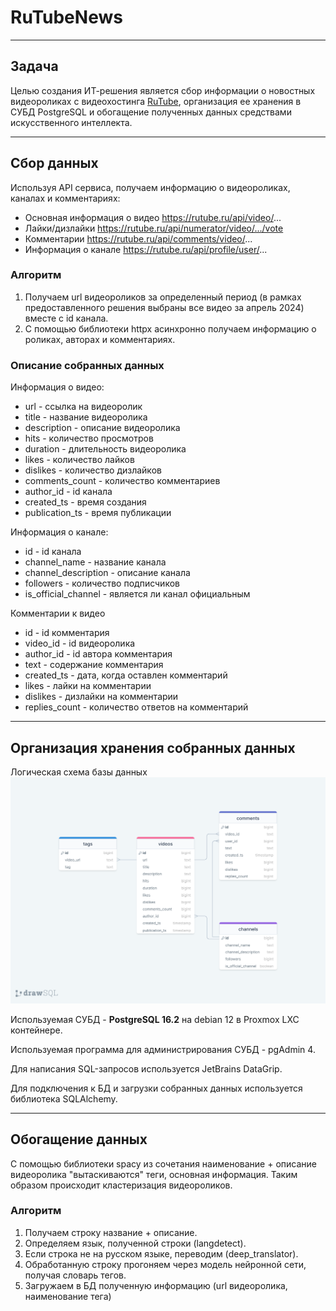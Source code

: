 # RuTubeNews
___

## Задача

Целью создания ИТ-решения является сбор информации о новостных 
видеороликах с видеохостинга [RuTube](https://rutube.ru/), организация ее хранения 
в СУБД PostgreSQL и обогащение полученных данных средствами 
искусственного интеллекта.

---

## Сбор данных

Используя API сервиса, получаем информацию о видеороликах, 
каналах и комментариях:
- Основная информация о видео https://rutube.ru/api/video/...
- Лайки/дизлайки https://rutube.ru/api/numerator/video/.../vote
- Комментарии https://rutube.ru/api/comments/video/...
- Информация о канале https://rutube.ru/api/profile/user/...

### Алгоритм

1. Получаем url видеороликов за определенный период (в рамках предоставленного решения выбраны все видео за апрель 2024) вместе с id канала.
2. С помощью библиотеки httpx асинхронно получаем информацию о роликах, авторах и комментариях.

### Описание собранных данных

Информация о видео:
- url - ссылка на видеоролик
- title - название видеоролика
- description - описание видеоролика
- hits - количество просмотров
- duration - длительность видеоролика
- likes - количество лайков
- dislikes - количество дизлайков
- comments_count - количество комментариев
- author_id - id канала
- created_ts - время создания 
- publication_ts - время публикации

Информация о канале:
- id - id канала
- channel_name - название канала
- channel_description - описание канала
- followers - количество подписчиков
- is_official_channel - является ли канал официальным

Комментарии к видео
- id - id комментария
- video_id - id видеоролика 
- author_id - id автора комментария 
- text - содержание комментария 
- created_ts - дата, когда оставлен комментарий
- likes - лайки на комментарии 
- dislikes - дизлайки на комментарии
- replies_count - количество ответов на комментарий

---

## Организация хранения собранных данных

Логическая схема базы данных
![Логическая схема базы данных](./data/rutube_db.png)

Используемая СУБД - **PostgreSQL 16.2** на debian 12 в Proxmox LXC контейнере.

Используемая программа для администрирования СУБД - pgAdmin 4.

Для написания SQL-запросов используется JetBrains DataGrip.

Для подключения к БД и загрузки собранных данных используется библиотека SQLAlchemy.

---

## Обогащение данных

С помощью библиотеки spacy из сочетания наименование + описание видеоролика "вытаскиваются" теги, основная информация.
Таким образом происходит кластеризация видеороликов.

### Алгоритм

1. Получаем строку название + описание.
2. Определяем язык, полученной строки (langdetect).
3. Если строка не на русском языке, переводим (deep_translator).
4. Обработанную строку прогоняем через модель нейронной сети, получая словарь тегов.
5. Загружаем в БД полученную информацию (url видеоролика, наименование тега)
